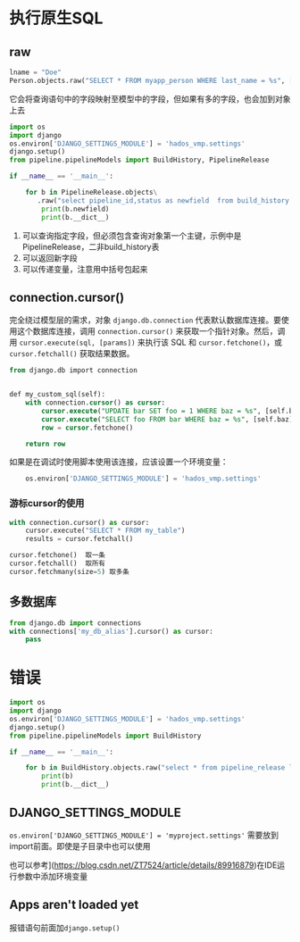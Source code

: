 # 执行原生SQL

## raw

```python
lname = "Doe"
Person.objects.raw("SELECT * FROM myapp_person WHERE last_name = %s", [lname])
```

它会将查询语句中的字段映射至模型中的字段，但如果有多的字段，也会加到对象上去

```python
import os
import django
os.environ['DJANGO_SETTINGS_MODULE'] = 'hados_vmp.settings'
django.setup()
from pipeline.pipelineModels import BuildHistory, PipelineRelease

if __name__ == '__main__':

    for b in PipelineRelease.objects\
       .raw("select pipeline_id,status as newfield  from build_history limit %s",[10]):
        print(b.newfield)
        print(b.__dict__)
```

1. 可以查询指定字段，但必须包含查询对象第一个主键，示例中是PipelineRelease，二非build_history表
2. 可以返回新字段
3. 可以传递变量，注意用中括号包起来





## connection.cursor()

完全绕过模型层的需求，对象 `django.db.connection` 代表默认数据库连接。要使用这个数据库连接，调用 `connection.cursor()` 来获取一个指针对象。然后，调用 `cursor.execute(sql, [params])` 来执行该 SQL 和 `cursor.fetchone()`，或 `cursor.fetchall()` 获取结果数据。

```sql
from django.db import connection


def my_custom_sql(self):
    with connection.cursor() as cursor:
        cursor.execute("UPDATE bar SET foo = 1 WHERE baz = %s", [self.baz])
        cursor.execute("SELECT foo FROM bar WHERE baz = %s", [self.baz])
        row = cursor.fetchone()

    return row
```

如果是在调试时使用脚本使用该连接，应该设置一个环境变量：

```python
    os.environ['DJANGO_SETTINGS_MODULE'] = 'hados_vmp.settings'
```

### 游标cursor的使用

```python
with connection.cursor() as cursor:
    cursor.execute("SELECT * FROM my_table")
    results = cursor.fetchall()

cursor.fetchone()  取一条
cursor.fetchall()  取所有
cursor.fetchmany(size=5) 取多条    
```



## 多数据库

```python
from django.db import connections
with connections['my_db_alias'].cursor() as cursor:
    pass
```





# 错误

```python
import os
import django
os.environ['DJANGO_SETTINGS_MODULE'] = 'hados_vmp.settings'
django.setup()
from pipeline.pipelineModels import BuildHistory

if __name__ == '__main__':

    for b in BuildHistory.objects.raw("select * from pipeline_release limit 10"):
        print(b)
        print(b.__dict__)
```

## DJANGO_SETTINGS_MODULE

`os.environ['DJANGO_SETTINGS_MODULE'] = 'myproject.settings'` 需要放到import前面。即使是子目录中也可以使用

也可以参考](https://blog.csdn.net/ZT7524/article/details/89916879)在IDE运行参数中添加环境变量

## Apps aren't loaded yet

报错语句前面加`django.setup()`

